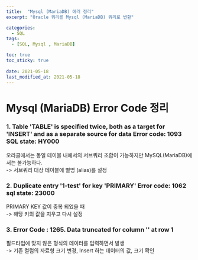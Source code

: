 ```yaml
---
title:  "Mysql (MariaDB) 에러 정리"
excerpt: "Oracle 쿼리를 Mysql (MariaDB) 쿼리로 변환"

categories:
  - SQL
tags:
  - [SQL, Mysql , MariaDB]

toc: true
toc_sticky: true
 
date: 2021-05-18
last_modified_at: 2021-05-18
---
```


# Mysql (MariaDB) Error Code 정리

### 1. Table 'TABLE' is specified twice, both as a target for 'INSERT' and as a separate source for data Error code: 1093 SQL state: HY000 
오라클에서는 동일 테이블 내에서의 서브쿼리 조합이 가능하지만 MySQL(MariaDB)에서는 불가능하다.   
-> 서브쿼리 대상 테이블에 별명 (alias)를 설정 

### 2. Duplicate entry '1-test' for key 'PRIMARY' Error code: 1062 sql state: 23000
PRIMARY KEY 값이 중복 되었을 때   
->   해당 키의 값을 지우고 다시 설정

### 3. Error Code : 1265. Data truncated for column '' at row 1
필드타입에 맞지 않은 형식의 데이터를 입력하면서 발생   
-> 기존 컬럼의 자료형 크기 변경, Insert 하는 데이터의 값, 크기 확인